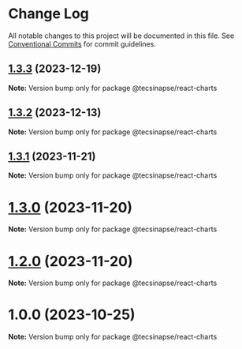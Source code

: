 # Change Log

All notable changes to this project will be documented in this file.
See [Conventional Commits](https://conventionalcommits.org) for commit guidelines.

## [1.3.3](https://github.com/tecsinapse/design-system/compare/@tecsinapse/react-charts@1.3.1...@tecsinapse/react-charts@1.3.3) (2023-12-19)

**Note:** Version bump only for package @tecsinapse/react-charts

## [1.3.2](https://github.com/tecsinapse/design-system/compare/@tecsinapse/react-charts@1.3.1...@tecsinapse/react-charts@1.3.2) (2023-12-13)

**Note:** Version bump only for package @tecsinapse/react-charts

## [1.3.1](https://github.com/tecsinapse/design-system/compare/@tecsinapse/react-charts@1.3.0...@tecsinapse/react-charts@1.3.1) (2023-11-21)

**Note:** Version bump only for package @tecsinapse/react-charts

# [1.3.0](https://github.com/tecsinapse/design-system/compare/@tecsinapse/react-charts@1.2.0...@tecsinapse/react-charts@1.3.0) (2023-11-20)

**Note:** Version bump only for package @tecsinapse/react-charts

# [1.2.0](https://github.com/tecsinapse/design-system/compare/@tecsinapse/react-charts@1.1.0...@tecsinapse/react-charts@1.2.0) (2023-11-20)

**Note:** Version bump only for package @tecsinapse/react-charts

# 1.0.0 (2023-10-25)

**Note:** Version bump only for package @tecsinapse/react-charts
